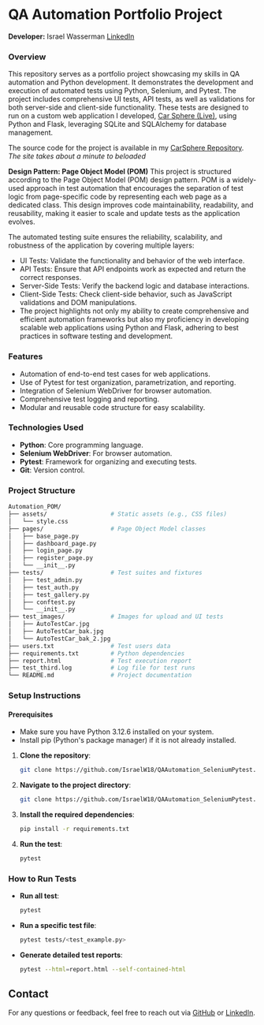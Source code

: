 # QA Automation Portfolio Project
**Developer:** Israel Wasserman [LinkedIn](https://www.linkedin.com/in/israel-wasserman/)

### Overview
This repository serves as a portfolio project showcasing my skills in QA automation and Python development. It demonstrates the development and execution of automated tests using Python, Selenium, and Pytest. The project includes comprehensive UI tests, API tests, as well as validations for both server-side and client-side functionality. These tests are designed to run on a custom web application I developed, [Car Sphere (Live)](https://carsphere.onrender.com/), using Python and Flask, leveraging SQLite and SQLAlchemy for database management.

The source code for the project is available in my [CarSphere Repository](https://github.com/IsraelW18/CarSphere.git).
*The site takes about a minute to beloaded*

**Design Pattern: Page Object Model (POM)**
This project is structured according to the Page Object Model (POM) design pattern. POM is a widely-used approach in test automation that encourages the separation of test logic from page-specific code by representing each web page as a dedicated class. This design improves code maintainability, readability, and reusability, making it easier to scale and update tests as the application evolves.

The automated testing suite ensures the reliability, scalability, and robustness of the application by covering multiple layers:
- UI Tests: Validate the functionality and behavior of the web interface.
- API Tests: Ensure that API endpoints work as expected and return the correct responses.
- Server-Side Tests: Verify the backend logic and database interactions.
- Client-Side Tests: Check client-side behavior, such as JavaScript validations and DOM manipulations.
- The project highlights not only my ability to create comprehensive and efficient automation frameworks but also my proficiency in developing scalable web applications using Python and Flask, adhering to best practices in software testing and development.

### Features
- Automation of end-to-end test cases for web applications.
- Use of Pytest for test organization, parametrization, and reporting.
- Integration of Selenium WebDriver for browser automation.
- Comprehensive test logging and reporting.
- Modular and reusable code structure for easy scalability.

### Technologies Used
- **Python**: Core programming language.
- **Selenium WebDriver**: For browser automation.
- **Pytest**: Framework for organizing and executing tests.
- **Git**: Version control.

### Project Structure

```bash
Automation_POM/
├── assets/                  # Static assets (e.g., CSS files)
│   └── style.css
├── pages/                   # Page Object Model classes
│   ├── base_page.py
│   ├── dashboard_page.py
│   ├── login_page.py
│   ├── register_page.py
│   └── __init__.py
├── tests/                   # Test suites and fixtures
│   ├── test_admin.py
│   ├── test_auth.py
│   ├── test_gallery.py
│   ├── conftest.py
│   └── __init__.py
├── test_images/             # Images for upload and UI tests
│   ├── AutoTestCar.jpg
│   ├── AutoTestCar_bak.jpg
│   └── AutoTestCar_bak_2.jpg
├── users.txt                # Test users data
├── requirements.txt         # Python dependencies
├── report.html              # Test execution report
├── test_third.log           # Log file for test runs
└── README.md                # Project documentation
```

### Setup Instructions

#### Prerequisites
- Make sure you have Python 3.12.6 installed on your system.
- Install pip (Python's package manager) if it is not already installed.

1. **Clone the repository**:
   ```bash
   git clone https://github.com/IsraelW18/QAAutomation_SeleniumPytest.git

2. **Navigate to the project directory**:
   ```bash
   git clone https://github.com/IsraelW18/QAAutomation_SeleniumPytest.git
   
3. **Install the required dependencies**:
   ```bash
   pip install -r requirements.txt

4. **Run the test**:
   ```bash
   pytest

### How to Run Tests
*  **Run all test**:
   ```bash
   pytest

*  **Run a specific test file**:
   ```bash
   pytest tests/<test_example.py>

*  **Generate detailed test reports**:
   ```bash
   pytest --html=report.html --self-contained-html

## Contact
For any questions or feedback, feel free to reach out via [GitHub](https://github.com/IsraelW18) or [LinkedIn](https://www.linkedin.com/in/israel-wasserman/).
